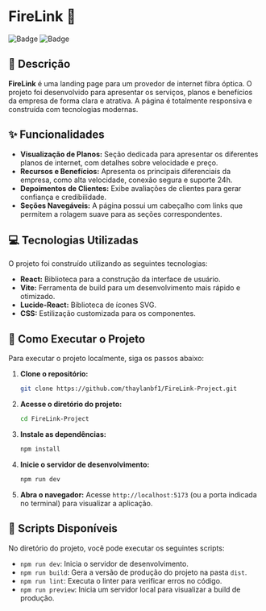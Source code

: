 # FireLink 🚀

![Badge](https://img.shields.io/badge/status-concluido-green)
![Badge](https://img.shields.io/badge/licen%C3%A7a-MIT-blue)

## 📝 Descrição

**FireLink** é uma landing page para um provedor de internet fibra óptica. O projeto foi desenvolvido para apresentar os serviços, planos e benefícios da empresa de forma clara e atrativa. A página é totalmente responsiva e construída com tecnologias modernas.

## ✨ Funcionalidades

- **Visualização de Planos:** Seção dedicada para apresentar os diferentes planos de internet, com detalhes sobre velocidade e preço.
- **Recursos e Benefícios:** Apresenta os principais diferenciais da empresa, como alta velocidade, conexão segura e suporte 24h.
- **Depoimentos de Clientes:** Exibe avaliações de clientes para gerar confiança e credibilidade.
- **Seções Navegáveis:** A página possui um cabeçalho com links que permitem a rolagem suave para as seções correspondentes.

## 💻 Tecnologias Utilizadas

O projeto foi construído utilizando as seguintes tecnologias:

- **React:** Biblioteca para a construção da interface de usuário.
- **Vite:** Ferramenta de build para um desenvolvimento mais rápido e otimizado.
- **Lucide-React:** Biblioteca de ícones SVG.
- **CSS:** Estilização customizada para os componentes.

## 🚀 Como Executar o Projeto

Para executar o projeto localmente, siga os passos abaixo:

1. **Clone o repositório:**
   ```bash
   git clone https://github.com/thaylanbf1/FireLink-Project.git
   ```

2. **Acesse o diretório do projeto:**
   ```bash
   cd FireLink-Project
   ```

3. **Instale as dependências:**
   ```bash
   npm install
   ```

4. **Inicie o servidor de desenvolvimento:**
   ```bash
   npm run dev
   ```

5. **Abra o navegador:**
   Acesse `http://localhost:5173` (ou a porta indicada no terminal) para visualizar a aplicação.

## 📜 Scripts Disponíveis

No diretório do projeto, você pode executar os seguintes scripts:

- `npm run dev`: Inicia o servidor de desenvolvimento.
- `npm run build`: Gera a versão de produção do projeto na pasta `dist`.
- `npm run lint`: Executa o linter para verificar erros no código.
- `npm run preview`: Inicia um servidor local para visualizar a build de produção.
